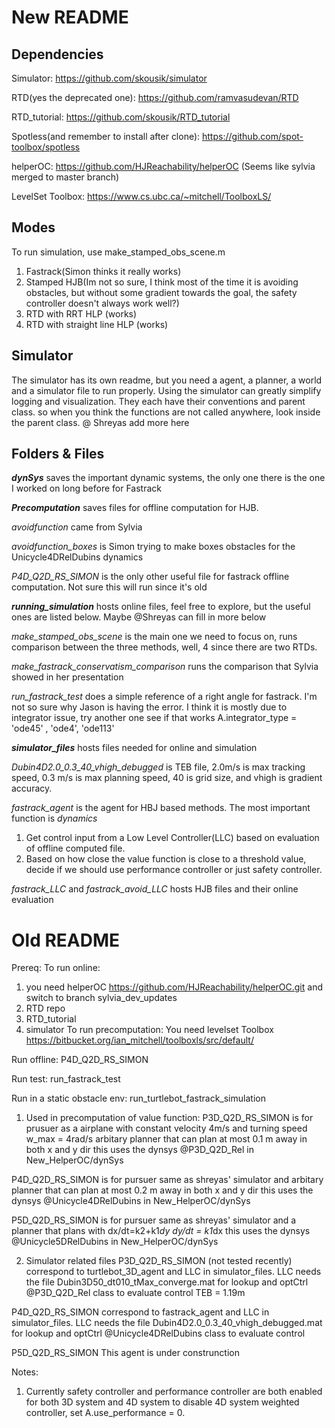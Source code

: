 # New README
## Dependencies
Simulator: https://github.com/skousik/simulator

RTD(yes the deprecated one): https://github.com/ramvasudevan/RTD

RTD_tutorial: https://github.com/skousik/RTD_tutorial

Spotless(and remember to install after clone): https://github.com/spot-toolbox/spotless

helperOC: https://github.com/HJReachability/helperOC (Seems like sylvia merged to master branch)

LevelSet Toolbox: https://www.cs.ubc.ca/~mitchell/ToolboxLS/

## Modes
To run simulation, use make_stamped_obs_scene.m 
1. Fastrack(Simon thinks it really works)
2. Stamped HJB(Im not so sure, I think most of the time it is avoiding obstacles, but without some gradient towards the goal, the safety controller doesn't always work well?)
3. RTD with RRT HLP (works)
4. RTD with straight line HLP (works)

## Simulator
The simulator has its own readme, but you need a agent, a planner, a world and a simulator file to run properly. Using the simulator can greatly simplify logging and visualization. They each have their conventions and parent class. so when you think the functions are not called anywhere, look inside the parent class.  @ Shreyas add more here

## Folders & Files
***dynSys*** saves the important dynamic systems, the only one there is the one I worked on long before for Fastrack

***Precomputation*** saves files for offline computation for HJB. 

*avoidfunction* came from Sylvia

*avoidfunction_boxes* is Simon trying to make boxes obstacles for the Unicycle4DRelDubins dynamics

*P4D_Q2D_RS_SIMON* is the only other useful file for fastrack offline computation. Not sure this will run since it's old

***running_simulation*** hosts online files, feel free to explore, but the useful ones are listed below. Maybe @Shreyas can fill in more below

*make_stamped_obs_scene* is the main one we need to focus on, runs comparison between the three methods, well, 4 since there are two RTDs.

*make_fastrack_conservatism_comparison* runs the comparison that Sylvia showed in her presentation

*run_fastrack_test* does a simple reference of a right angle for fastrack. I'm not so sure why Jason is having the error. I think it is mostly due to integrator issue, try another one see if that works A.integrator_type = 'ode45' , 'ode4', 'ode113'

***simulator_files*** hosts files needed for online and simulation

*Dubin4D2.0_0.3_40_vhigh_debugged* is TEB file, 2.0m/s is max tracking speed, 0.3 m/s is max planning speed, 40 is grid size, and vhigh is gradient accuracy.

*fastrack_agent* is the agent for HBJ based methods. The most important function is *dynamics*
1.  Get control input from a Low Level Controller(LLC) based on evaluation of offline computed file.
2.  Based on how close the value function is close to a threshold value, decide if we should use performance controller or just safety controller.

*fastrack_LLC* and *fastrack_avoid_LLC* hosts HJB files and their online evaluation

# Old README
Prereq:
To run online: 
1. you need helperOC
https://github.com/HJReachability/helperOC.git
and switch to branch sylvia_dev_updates
2. RTD repo
3. RTD_tutorial
4. simulator
To run precomputation:
You need levelset Toolbox
https://bitbucket.org/ian_mitchell/toolboxls/src/default/


Run offline:
P4D_Q2D_RS_SIMON

Run test:
run_fastrack_test

Run in a static obstacle env:
run_turtlebot_fastrack_simulation

1. Used in precomputation of value function:
P3D_Q2D_RS_SIMON is for  prusuer as a airplane with constant velocity 4m/s and turning speed w_max = 4rad/s arbitary planner that can plan at most 0.1 m away in both x and y dir
this uses the dynsys @P3D_Q2D_Rel in New_HelperOC/dynSys

P4D_Q2D_RS_SIMON is for pursuer same as shreyas' simulator and arbitary planner that can plan at most 0.2 m away in both x and y dir
this uses the dynsys @Unicycle4DRelDubins in New_HelperOC/dynSys

P5D_Q2D_RS_SIMON is for pursuer same as shreyas' simulator and a planner that plans with dx/dt=k2+k1*dy  dy/dt = k1*dx
this uses the dynsys @Unicycle5DRelDubins in New_HelperOC/dynSys

2. Simulator related files
P3D_Q2D_RS_SIMON (not tested recently)
correspond to turtlebot_3D_agent and LLC in simulator_files.
LLC needs the file Dubin3D50_dt010_tMax_converge.mat for lookup and optCtrl @P3D_Q2D_Rel class to evaluate control
TEB = 1.19m

P4D_Q2D_RS_SIMON 
correspond to fastrack_agent and LLC in simulator_files.
LLC needs the file Dubin4D2.0_0.3_40_vhigh_debugged.mat for lookup and optCtrl @Unicycle4DRelDubins class to evaluate control

P5D_Q2D_RS_SIMON
This agent is under construnction


Notes:
1. Currently safety controller and performance controller are both enabled for both 3D system and 4D system
to disable 4D system weighted controller, set A.use_performance = 0.








